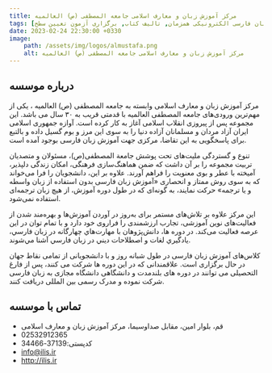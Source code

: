 ```yaml
---
title: مرکز آموزش زبان و معارف اسلامی جامعه المصطفی (ص) العالمیه 
tags: [آموزش زبان فارسی حضوری, آموزش زبان فارسی الکترونیکی همزمان, تالیف کتاب, برگزاری آزمون تعیین سطح]
date: 2023-02-24 22:30:00 +0330
image: 
    path: /assets/img/logos/almustafa.png
    alt: مرکز آموزش زبان و معارف اسلامی جامعه المصطفی (ص) العالمیه 
---
```


## درباره موسسه
مرکز آموزش زبان و معارف اسلامی وابسته به جامعه المصطفی (ص) العالمیه ، یکی از مهم‌ترین ورودی‌های جامعه المصطفی العالمیه با قدمتی قریب به ۳۰ سال می باشد. این مجموعه پس از پیروزی انقلاب اسلامی آغاز به کار کرده است. آوازه جمهوری اسلامی ایران آزاد مردان و مسلمانان آزاده دنیا را به سوی این مرز و بوم گسیل داده و بالتبع برای پاسخگویی به این تقاضا، مرکزی جهت آموزش زبان فارسی بوجود آمده  است.

تنوع و گستردگی ملیت‌های تحت پوشش جامعة المصطفی(ص)، مسئولان و متصدیان تربیت مجموعه را بر آن داشت كه ضمن هماهنگ‌سازی فرهنگی، امكان زندگی دلپذیر، آمیخته با عطر و بوی معنویت را فراهم آورند. علاوه  بر این، دانشجویان را  فرا می‌خواند که به سوی روش ممتاز و انحصاری «آموزش زبان فارسی بدون استفاده از زبان واسطه و یا ترجمه» حركت نمایند، به گونه‌ای كه در طول دوره آموزش، از هیچ زبان ترجمه‌ای استفاده نمی‌شود.

این مركز علاوه بر تلاش‌های مستمر برای به‌روز در آوردن آموزش‌ها و بهره‌مند شدن از فعالیت‌های نوین آموزشی، تجارب ارزشمندی را فراروی خود دارد و با تمام توان در این عرصه فعالیت می‌كند.
در دوره ها، دانش‌پژوهان با مهارت‌هاي چهارگانه در زبان فارسي، يادگيري لغات و اصطلاحات ديني در زبان فارسي آشنا مي‌شوند.

کلاس‌های آموزش زبان فارسی در طول شبانه روز و با دانشجویانی از تمامی نقاط جهان در حال برگزاری است.
علاقمندانی که در این دوره ها شرکت می کنند، پس از فارغ التحصیلی می توانند در دوره های بلندمدت و دانشگاهی دانشگاه مجازی به زبان فارسی شرکت نموده و مدرک رسمی بین المللی دریافت کنند.

## تماس با موسسه
- قم، بلوار امین، مقابل صداوسیما، مرکز آموزش زبان و معارف اسلامی
- 02532912365
- کدپستی:37139-34466
- info@ilis.ir
- http://ilis.ir